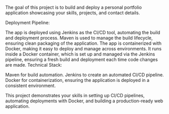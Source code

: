 The goal of this project is to build and deploy a personal portfolio application showcasing your skills, projects, and contact details.

Deployment Pipeline:

The app is deployed using Jenkins as the CI/CD tool, automating the build and deployment process.
Maven is used to manage the build lifecycle, ensuring clean packaging of the application.
The app is containerized with Docker, making it easy to deploy and manage across environments.
It runs inside a Docker container, which is set up and managed via the Jenkins pipeline, ensuring a fresh build and deployment each time code changes are made.
Technical Stack:

Maven for build automation.
Jenkins to create an automated CI/CD pipeline.
Docker for containerization, ensuring the application is deployed in a consistent environment.

This project demonstrates your skills in setting up CI/CD pipelines, automating deployments with Docker, and building a production-ready web application.
